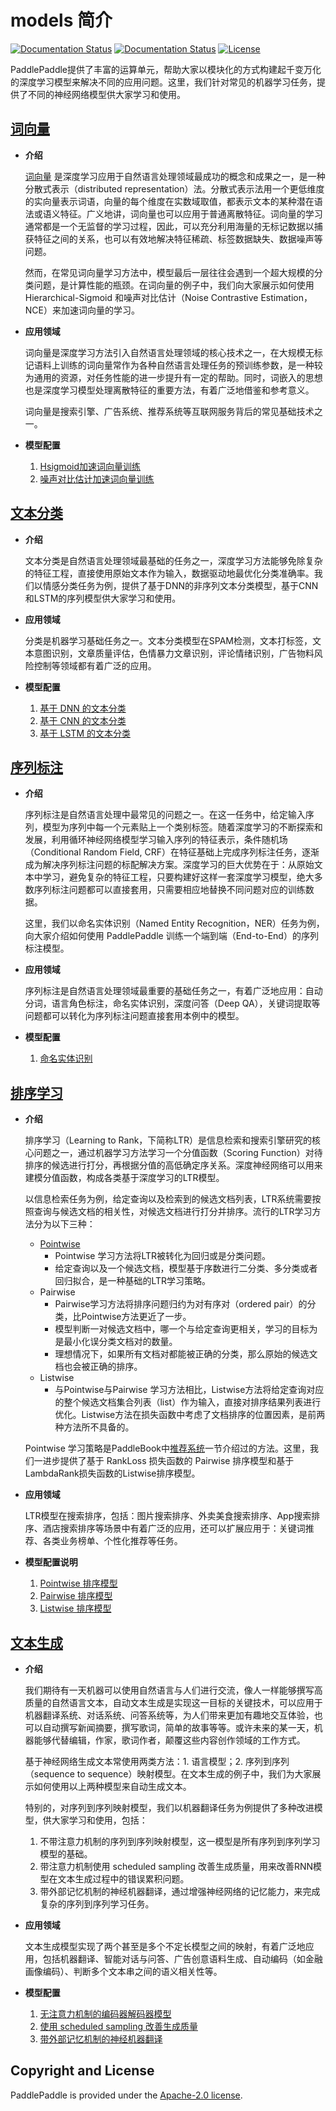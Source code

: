 # models 简介

[![Documentation Status](https://img.shields.io/badge/docs-latest-brightgreen.svg?style=flat)](https://github.com/PaddlePaddle/models)
[![Documentation Status](https://img.shields.io/badge/中文文档-最新-brightgreen.svg)](https://github.com/PaddlePaddle/models)
[![License](https://img.shields.io/badge/license-Apache%202-blue.svg)](LICENSE)

PaddlePaddle提供了丰富的运算单元，帮助大家以模块化的方式构建起千变万化的深度学习模型来解决不同的应用问题。这里，我们针对常见的机器学习任务，提供了不同的神经网络模型供大家学习和使用。

## [词向量](https://github.com/PaddlePaddle/models/tree/develop/word_embedding)

- **介绍**

    [词向量](https://github.com/PaddlePaddle/book/blob/develop/04.word2vec/README.cn.md) 是深度学习应用于自然语言处理领域最成功的概念和成果之一，是一种分散式表示（distributed representation）法。分散式表示法用一个更低维度的实向量表示词语，向量的每个维度在实数域取值，都表示文本的某种潜在语法或语义特征。广义地讲，词向量也可以应用于普通离散特征。词向量的学习通常都是一个无监督的学习过程，因此，可以充分利用海量的无标记数据以捕获特征之间的关系，也可以有效地解决特征稀疏、标签数据缺失、数据噪声等问题。

    然而，在常见词向量学习方法中，模型最后一层往往会遇到一个超大规模的分类问题，是计算性能的瓶颈。在词向量的例子中，我们向大家展示如何使用Hierarchical-Sigmoid 和噪声对比估计（Noise Contrastive Estimation，NCE）来加速词向量的学习。

- **应用领域**

    词向量是深度学习方法引入自然语言处理领域的核心技术之一，在大规模无标记语料上训练的词向量常作为各种自然语言处理任务的预训练参数，是一种较为通用的资源，对任务性能的进一步提升有一定的帮助。同时，词嵌入的思想也是深度学习模型处理离散特征的重要方法，有着广泛地借鉴和参考意义。

    词向量是搜索引擎、广告系统、推荐系统等互联网服务背后的常见基础技术之一。

- **模型配置**

    1. [Hsigmoid加速词向量训练](https://github.com/PaddlePaddle/models/blob/develop/word_embedding/hsigmoid_train.py)
    2. [噪声对比估计加速词向量训练]()

## [文本分类](https://github.com/PaddlePaddle/models/tree/develop/text_classification)

- **介绍**

    文本分类是自然语言处理领域最基础的任务之一，深度学习方法能够免除复杂的特征工程，直接使用原始文本作为输入，数据驱动地最优化分类准确率。我们以情感分类任务为例，提供了基于DNN的非序列文本分类模型，基于CNN和LSTM的序列模型供大家学习和使用。

- **应用领域**

    分类是机器学习基础任务之一。文本分类模型在SPAM检测，文本打标签，文本意图识别，文章质量评估，色情暴力文章识别，评论情绪识别，广告物料风险控制等领域都有着广泛的应用。

- **模型配置**

    1. [基于 DNN 的文本分类](https://github.com/PaddlePaddle/models/blob/develop/text_classification/text_classification_dnn.py)
    2. [基于 CNN 的文本分类](https://github.com/PaddlePaddle/models/blob/develop/text_classification/text_classification_cnn.py)
    3. [基于 LSTM 的文本分类](https://github.com/PaddlePaddle/book/blob/develop/06.understand_sentiment/train.py)

## [序列标注](https://github.com/PaddlePaddle/models/tree/develop/sequence_tagging_for_ner)

- **介绍**

    序列标注是自然语言处理中最常见的问题之一。在这一任务中，给定输入序列，模型为序列中每一个元素贴上一个类别标签。随着深度学习的不断探索和发展，利用循环神经网络模型学习输入序列的特征表示，条件随机场（Conditional Random Field, CRF）在特征基础上完成序列标注任务，逐渐成为解决序列标注问题的标配解决方案。深度学习的巨大优势在于：从原始文本中学习，避免复杂的特征工程，只要构建好这样一套深度学习模型，绝大多数序列标注问题都可以直接套用，只需要相应地替换不同问题对应的训练数据。

    这里，我们以命名实体识别（Named Entity Recognition，NER）任务为例，向大家介绍如何使用 PaddlePaddle 训练一个端到端（End-to-End）的序列标注模型。

- **应用领域**

    序列标注是自然语言处理领域最重要的基础任务之一，有着广泛地应用：自动分词，语言角色标注，命名实体识别，深度问答（Deep QA），关键词提取等问题都可以转化为序列标注问题直接套用本例中的模型。

- **模型配置**

    1. [命名实体识别](https://github.com/PaddlePaddle/models/blob/develop/sequence_tagging_for_ner/ner.py)

## [排序学习](https://github.com/PaddlePaddle/models/tree/develop/ltr)

- **介绍**

    排序学习（Learning to Rank，下简称LTR）是信息检索和搜索引擎研究的核心问题之一，通过机器学习方法学习一个分值函数（Scoring Function）对待排序的候选进行打分，再根据分值的高低确定序关系。深度神经网络可以用来建模分值函数，构成各类基于深度学习的LTR模型。

    以信息检索任务为例，给定查询以及检索到的候选文档列表，LTR系统需要按照查询与候选文档的相关性，对候选文档进行打分并排序。流行的LTR学习方法分为以下三种：

    - [Pointwise](https://github.com/PaddlePaddle/book/blob/develop/05.recommender_system/README.cn.md)
        - Pointwise 学习方法将LTR被转化为回归或是分类问题。
        - 给定查询以及一个候选文档，模型基于序数进行二分类、多分类或者回归拟合，是一种基础的LTR学习策略。
    - Pairwise
        - Pairwise学习方法将排序问题归约为对有序对（ordered pair）的分类，比Pointwise方法更近了一步。
        - 模型判断一对候选文档中，哪一个与给定查询更相关，学习的目标为是最小化误分类文档对的数量。
        - 理想情况下，如果所有文档对都能被正确的分类，那么原始的候选文档也会被正确的排序。
    - Listwise
        - 与Pointwise与Pairwise 学习方法相比，Listwise方法将给定查询对应的整个候选文档集合列表（list）作为输入，直接对排序结果列表进行优化。Listwise方法在损失函数中考虑了文档排序的位置因素，是前两种方法所不具备的。

    Pointwise 学习策略是PaddleBook中[推荐系统](https://github.com/PaddlePaddle/book/blob/develop/05.recommender_system/README.cn.md)一节介绍过的方法。这里，我们一进步提供了基于 RankLoss 损失函数的 Pairwise 排序模型和基于LambdaRank损失函数的Listwise排序模型。

- **应用领域**

    LTR模型在搜索排序，包括：图片搜索排序、外卖美食搜索排序、App搜索排序、酒店搜索排序等场景中有着广泛的应用，还可以扩展应用于：关键词推荐、各类业务榜单、个性化推荐等任务。

- **模型配置说明**

    1. [Pointwise 排序模型](https://github.com/PaddlePaddle/book/blob/develop/05.recommender_system/train.py)
    2. [Pairwise 排序模型](https://github.com/PaddlePaddle/models/blob/develop/ltr/ranknet.py)
    3. [Listwise 排序模型](https://github.com/PaddlePaddle/models/blob/develop/ltr/lambda_rank.py)

## [文本生成](https://github.com/PaddlePaddle/models/tree/develop/nmt_without_attention)

- **介绍**

    我们期待有一天机器可以使用自然语言与人们进行交流，像人一样能够撰写高质量的自然语言文本，自动文本生成是实现这一目标的关键技术，可以应用于机器翻译系统、对话系统、问答系统等，为人们带来更加有趣地交互体验，也可以自动撰写新闻摘要，撰写歌词，简单的故事等等。或许未来的某一天，机器能够代替编辑，作家，歌词作者，颠覆这些内容创作领域的工作方式。

    基于神经网络生成文本常使用两类方法：1. 语言模型；2. 序列到序列（sequence to sequence）映射模型。在文本生成的例子中，我们为大家展示如何使用以上两种模型来自动生成文本。

    特别的，对序列到序列映射模型，我们以机器翻译任务为例提供了多种改进模型，供大家学习和使用，包括：
    1. 不带注意力机制的序列到序列映射模型，这一模型是所有序列到序列学习模型的基础。
    2. 带注意力机制使用 scheduled sampling 改善生成质量，用来改善RNN模型在文本生成过程中的错误累积问题。
    3. 带外部记忆机制的神经机器翻译，通过增强神经网络的记忆能力，来完成复杂的序列到序列学习任务。


- **应用领域**

    文本生成模型实现了两个甚至是多个不定长模型之间的映射，有着广泛地应用，包括机器翻译、智能对话与问答、广告创意语料生成、自动编码（如金融画像编码）、判断多个文本串之间的语义相关性等。

- **模型配置**

    1. [无注意力机制的编码器解码器模型](https://github.com/PaddlePaddle/models/blob/develop/nmt_without_attention/nmt_without_attention.py)
    2. [使用 scheduled sampling 改善生成质量]()
    3. [ 带外部记忆机制的神经机器翻译]()

## Copyright and License
PaddlePaddle is provided under the [Apache-2.0 license](LICENSE).

